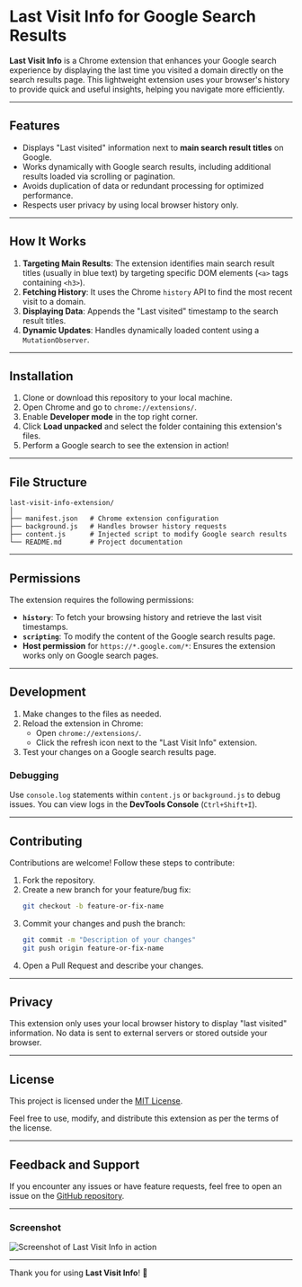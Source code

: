 
# Last Visit Info for Google Search Results

**Last Visit Info** is a Chrome extension that enhances your Google search experience by displaying the last time you visited a domain directly on the search results page. This lightweight extension uses your browser's history to provide quick and useful insights, helping you navigate more efficiently.

---

## Features

- Displays "Last visited" information next to **main search result titles** on Google.
- Works dynamically with Google search results, including additional results loaded via scrolling or pagination.
- Avoids duplication of data or redundant processing for optimized performance.
- Respects user privacy by using local browser history only.

---

## How It Works

1. **Targeting Main Results**: The extension identifies main search result titles (usually in blue text) by targeting specific DOM elements (`<a>` tags containing `<h3>`).
2. **Fetching History**: It uses the Chrome `history` API to find the most recent visit to a domain.
3. **Displaying Data**: Appends the "Last visited" timestamp to the search result titles.
4. **Dynamic Updates**: Handles dynamically loaded content using a `MutationObserver`.

---

## Installation

1. Clone or download this repository to your local machine.
2. Open Chrome and go to `chrome://extensions/`.
3. Enable **Developer mode** in the top right corner.
4. Click **Load unpacked** and select the folder containing this extension's files.
5. Perform a Google search to see the extension in action!

---

## File Structure

```
last-visit-info-extension/
│
├── manifest.json   # Chrome extension configuration
├── background.js   # Handles browser history requests
├── content.js      # Injected script to modify Google search results
└── README.md       # Project documentation
```

---

## Permissions

The extension requires the following permissions:

- **`history`**: To fetch your browsing history and retrieve the last visit timestamps.
- **`scripting`**: To modify the content of the Google search results page.
- **Host permission** for `https://*.google.com/*`: Ensures the extension works only on Google search pages.

---

## Development

1. Make changes to the files as needed.
2. Reload the extension in Chrome:
   - Open `chrome://extensions/`.
   - Click the refresh icon next to the "Last Visit Info" extension.
3. Test your changes on a Google search results page.

### Debugging
Use `console.log` statements within `content.js` or `background.js` to debug issues. You can view logs in the **DevTools Console** (`Ctrl+Shift+I`).

---

## Contributing

Contributions are welcome! Follow these steps to contribute:

1. Fork the repository.
2. Create a new branch for your feature/bug fix:
   ```bash
   git checkout -b feature-or-fix-name
   ```
3. Commit your changes and push the branch:
   ```bash
   git commit -m "Description of your changes"
   git push origin feature-or-fix-name
   ```
4. Open a Pull Request and describe your changes.

---

## Privacy

This extension only uses your local browser history to display "last visited" information. No data is sent to external servers or stored outside your browser.

---

## License

This project is licensed under the [MIT License](LICENSE).

Feel free to use, modify, and distribute this extension as per the terms of the license.

---

## Feedback and Support

If you encounter any issues or have feature requests, feel free to open an issue on the [GitHub repository](https://github.com/your-repo-url).

---

### Screenshot

![Screenshot of Last Visit Info in action](screenshot.png)

---

Thank you for using **Last Visit Info**! 🚀
